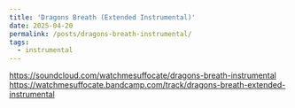 ```yaml
---
title: 'Dragons Breath (Extended Instrumental)'
date: 2025-04-20
permalink: /posts/dragons-breath-instrumental/
tags:
  - instrumental
---
```


https://soundcloud.com/watchmesuffocate/dragons-breath-instrumental
https://watchmesuffocate.bandcamp.com/track/dragons-breath-extended-instrumental